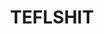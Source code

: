 ---
title: TEFLSHIT
crosslinks:
- hapas
- ChinaTEFL
- tefl
- CCJ2
- korea
- pussypassdenied
- THEDON
- DnD
- AsianMasculinity
---